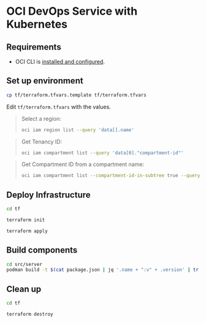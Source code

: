 # OCI DevOps Service with Kubernetes

## Requirements

- OCI CLI is [installed and configured](https://docs.oracle.com/en-us/iaas/Content/API/SDKDocs/cliinstall.htm).

## Set up environment

```bash
cp tf/terraform.tfvars.template tf/terraform.tfvars
```

Edit `tf/terraform.tfvars` with the values.

> Select a region:
> ```bash
> oci iam region list --query 'data[].name'
> ```

> Get Tenancy ID:
> ```bash
> oci iam compartment list --query 'data[0]."compartment-id"'
> ```

> Get Compartment ID from a compartment name:
> ```bash
> oci iam compartment list --compartment-id-in-subtree true --query 'data[0].id' --name 'COMPARTMENT_NAME'
> ```

## Deploy Infrastructure

```bash
cd tf
```

```bash
terraform init
```

```bash
terraform apply
```

## Build components

```bash
cd src/server
podman build -t $(cat package.json | jq '.name + ":v" + .version' | tr -d "\"") .
```

## Clean up


```bash
cd tf
```

```bash
terraform destroy
```